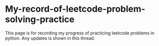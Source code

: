 # My-record-of-leetcode-problem-solving-practice
This page is for recording my progress of practicing leetcode problems in python. 
Any updates is shown in this thread. 
